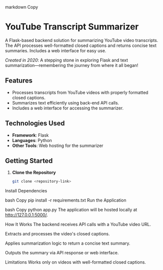 markdown
Copy
# YouTube Transcript Summarizer  

A Flask-based backend solution for summarizing YouTube video transcripts. The API processes well-formatted closed captions and returns concise text summaries. Includes a web interface for easy use.  

*Created in 2020*: A stepping stone in exploring Flask and text summarization—remembering the journey from where it all began!  

## Features  
- Processes transcripts from YouTube videos with properly formatted closed captions.  
- Summarizes text efficiently using back-end API calls.  
- Includes a web interface for accessing the summarizer.  

## Technologies Used  
- **Framework**: Flask  
- **Languages**: Python  
- **Other Tools**: Web hosting for the summarizer  

## Getting Started  
1. **Clone the Repository**  
   ```bash
   git clone <repository-link>
Install Dependencies

bash
Copy
pip install -r requirements.txt
Run the Application

bash
Copy
python app.py
The application will be hosted locally at http://127.0.0.1:5000/.

How It Works
The backend receives API calls with a YouTube video URL.

Extracts and processes the video's closed captions.

Applies summarization logic to return a concise text summary.

Outputs the summary via API response or web interface.

Limitations
Works only on videos with well-formatted closed captions.




